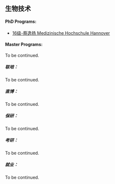 ## 生物技术

#### PhD Programs:

- [16级-蔡逸扬 Medizinische Hochschule Hannover]([GER]-16-caiyiyang)

#### Master Programs:

To be continued.

##### 联培：

To be continued.

##### 直博：

To be continued.

##### 保研：

To be continued.

##### 考研：

To be continued.

##### 就业：

To be continued.
